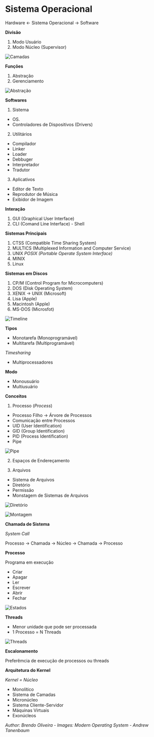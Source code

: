 # Sistema Operacional

Hardware <- Sistema Operacional -> Software

**Divisão**
1. Modo Usuário
2. Modo Núcleo (Supervisor)


![Camadas](img1.png)

**Funções**
1. Abstração
2. Gerenciamento

![Abstração](img2.png)


**Softwares**
1. Sistema
  * OS.
  * Controladores de Dispositivos (Drivers)
2. Utilitários
  * Compilador
  * Linker
  * Loader
  * Debbuger
  * Interpretador
  * Tradutor
3. Aplicativos
  * Editor de Texto
  * Reprodutor de Música
  * Exibidor de Imagem

**Interação**
1. GUI (Graphical User Interface)
2. CLI (Comand Line Interface) - Shell

**Sistemas Principais**
1. CTSS (Compatible Time Sharing System)
2. MULTICS (Multiplexed Information and Computer Service)
3. UNIX
   *POSIX (Portable Operate System Interface)*
5. MINIX
6. Linux

**Sistemas em Discos**
1. CP/M (Control Program for Microcomputers)
2. DOS (Disk Operating System)
3. XENIX -> UNIX (Microsoft)
4. Lisa (Apple)
5. Macintosh (Apple)
6. MS-DOS (Microsfot)


![Timeline](img3.png)

**Tipos**
* Monotarefa (Monoprogramável)
* Multitarefa (Multiprogramável)

 *Timesharing*
* Multiprocessadores

**Modo**
* Monousuário
* Multiusuário

**Conceitos**
1. Processo (*Process*)
  * Processo Filho -> Árvore de Processos
  * Comunicação entre Processos
  * UID (User Identification)
  * GID (Group Identification)
  * PID (Process Identification)
  * Pipe
 
![Pipe](img6.png)

2. Espaços de Endereçamento

3. Arquivos
  * Sistema de Arquivos
  * Diretório
  * Permissão
  * Monstagem de Sistemas de Arquivos


![Diretório](img4.png)

![Montagem](img5.png)

**Chamada de Sistema**

*System Call*

Processo -> Chamada -> Núcleo -> Chamada -> Processo

**Processo**

Programa em execução

* Criar
* Apagar
* Ler
* Escrever
* Abrir
* Fechar


![Estados](img7.png)

**Threads**

* Menor unidade que pode ser processada
* 1 Processo = N Threads


![Threads](img8.png)

**Escalonamento**

Preferêmcia de execução de processos ou threads

**Arquitetura do Kernel**

*Kernel = Núcleo*

* Monolítico
* Sistema de Camadas
* Micronúcleo
* Sistema Cliente-Servidor
* Máquinas Virtuais
* Exonúcleos

*Author: Brendo Oliveira - Images: Modern Operating System - Andrew Tanenbaum*
